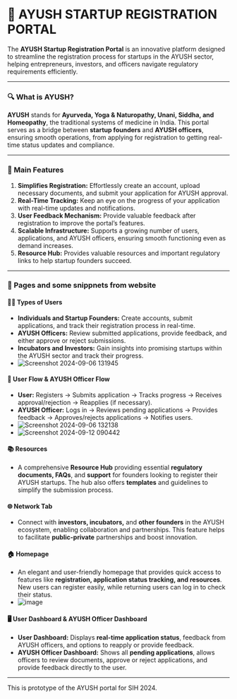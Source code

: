 # 🌿 AYUSH STARTUP REGISTRATION PORTAL

The **AYUSH Startup Registration Portal** is an innovative platform designed to streamline the registration process for startups in the AYUSH sector, helping entrepreneurs, investors, and officers navigate regulatory requirements efficiently.

---

### 🔍 What is AYUSH?

**AYUSH** stands for **Ayurveda, Yoga & Naturopathy, Unani, Siddha, and Homeopathy**, the traditional systems of medicine in India. This portal serves as a bridge between **startup founders** and **AYUSH officers**, ensuring smooth operations, from applying for registration to getting real-time status updates and compliance.

---

### 🌟 Main Features

1. **Simplifies Registration:** Effortlessly create an account, upload necessary documents, and submit your application for AYUSH approval.
2. **Real-Time Tracking:** Keep an eye on the progress of your application with real-time updates and notifications.
3. **User Feedback Mechanism:** Provide valuable feedback after registration to improve the portal’s features.
4. **Scalable Infrastructure:** Supports a growing number of users, applications, and AYUSH officers, ensuring smooth functioning even as demand increases.
5. **Resource Hub:** Provides valuable resources and important regulatory links to help startup founders succeed.

---

### 📸 Pages and some snippnets from website

#### 🧑‍💼 **Types of Users**

- **Individuals and Startup Founders:** Create accounts, submit applications, and track their registration process in real-time.
- **AYUSH Officers:** Review submitted applications, provide feedback, and either approve or reject submissions.
- **Incubators and Investors:** Gain insights into promising startups within the AYUSH sector and track their progress.
- ![Screenshot 2024-09-06 131945](https://github.com/user-attachments/assets/a3dedb2d-f9e4-4252-8103-32a2345f6e2d)


#### 🔄 **User Flow & AYUSH Officer Flow**

- **User:** Registers → Submits application → Tracks progress → Receives approval/rejection → Reapplies (if necessary).
- **AYUSH Officer:** Logs in → Reviews pending applications → Provides feedback → Approves/rejects applications → Notifies users.
- ![Screenshot 2024-09-06 132138](https://github.com/user-attachments/assets/f3f9c614-f28d-4586-8948-1189d0f6b5c4)
- ![Screenshot 2024-09-12 090442](https://github.com/user-attachments/assets/b3dff320-3fad-4652-b2aa-96841dd019bd)



#### 📚 **Resources**

- A comprehensive **Resource Hub** providing essential **regulatory documents, FAQs**, and **support** for founders looking to register their AYUSH startups. The hub also offers **templates** and guidelines to simplify the submission process.
  

#### 🌐 **Network Tab**

- Connect with **investors, incubators,** and **other founders** in the AYUSH ecosystem, enabling collaboration and partnerships. This feature helps to facilitate **public-private** partnerships and boost innovation.

#### 🏠 **Homepage**

- An elegant and user-friendly homepage that provides quick access to features like **registration, application status tracking, and resources**. New users can register easily, while returning users can log in to check their status.
- ![image](https://github.com/user-attachments/assets/ece64262-5cce-43dd-b792-26221a3f055e)


#### 🖥️ **User Dashboard & AYUSH Officer Dashboard**

- **User Dashboard:** Displays **real-time application status**, feedback from AYUSH officers, and options to reapply or provide feedback.
- **AYUSH Officer Dashboard:** Shows all **pending applications**, allows officers to review documents, approve or reject applications, and provide feedback directly to the user.

---

This is prototype of the AYUSH portal for SIH 2024.
